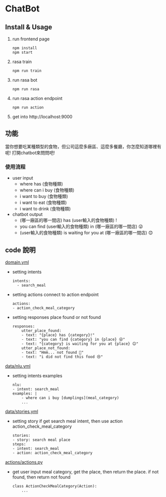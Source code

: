 # ChatBot

## Install & Usage
1. run frontend page
    ```
    npm install
    npm start
    ```
2. rasa train
    ```
    npm run train
    ```
3. run rasa bot
    ```
    npm run rasa
    ```
4. run rasa action endpoint
    ```
    npm run action
    ```
5. get into http://localhost:9000

## 功能
當你想要吃某種類型的食物，但公司這麼多廠區、這麼多餐廳，你怎麼知道哪裡有呢! 打開chatbot來問問吧!
### 使用流程
* user input
    * where has (食物種類)
    * where can i buy (食物種類)
    * i want to buy (食物種類)
    * i want to eat (食物種類)
    * i want to drink (食物種類)
* chatbot output
    * (哪一廠區的哪一間店) has (user輸入的食物種類) !
    * you can find (user輸入的食物種類) in (哪一廠區的哪一間店) 😜
    * (user輸入的食物種類) is waiting for you at (哪一廠區的哪一間店) 😊

## code 說明
[domain.yml](https://github.com/yurutung/hackathon_ChatBot/blob/master/domain.yml)
* setting intents
    ```
    intents:
      - search_meal
    ```
* setting actions connect to action endpoint
    ```
    actions:
    - action_check_meal_category
    ```
* setting responses place found or not found
    ```
    responses:
        utter_place_found:
        - text: "{place} has {category}!"
        - text: "you can find {category} in {place} 😜"
        - text: "{category} is waiting for you at {place} 😊"
        utter_place_not_found:
        - text: "Hmm... not found 😤"
        - text: "i did not find this food 😢"
    ```
[data/nlu.yml](https://github.com/yurutung/hackathon_ChatBot/blob/master/data/nlu.yml)
* setting intents examples
    ```
    nlu:
    - intent: search_meal
    examples: |
        - where can i buy [dumplings](meal_category)
        ...
    ```
[data/stories.yml](https://github.com/yurutung/hackathon_ChatBot/blob/master/data/stories.yml)
* setting story
    if get search meal intent, then use action action_check_meal_category
    ```
    stories:
    - story: search meal place
    steps: 
    - intent: search_meal
    - action: action_check_meal_category
    ```
[actions/actions.py](https://github.com/yurutung/hackathon_ChatBot/blob/master/actions/actions.py)
* get user input meal category, get the place, then return the place. if not found, then return not found
    ```
    class ActionCheckMealCategory(Action):
        ...
    ```